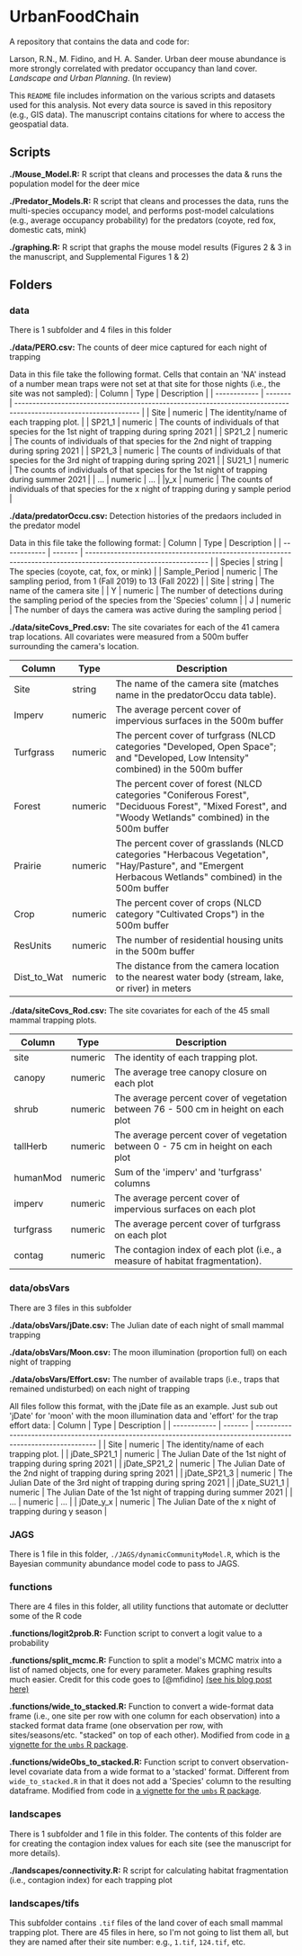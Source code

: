 # UrbanFoodChain
A repository that contains the data and code for:

Larson, R.N., M. Fidino, and H. A. Sander. Urban deer mouse abundance is more strongly correlated with predator occupancy than land cover. *Landscape and Urban Planning*. (In review)


This `README` file includes information on the various scripts and datasets used for this analysis. Not every data source is saved in this repository (e.g., GIS data). The manuscript contains citations for where to access the geospatial data.


<h2>Scripts</h2> </div>

**./Mouse_Model.R:** R script that cleans and processes the data & runs the population model for the deer mice

**./Predator_Models.R:** R script that cleans and processes the data, runs the multi-species occupancy model, and performs post-model calculations (e.g., average occupancy probability) for the predators (coyote, red fox, domestic cats, mink)

**./graphing.R:** R script that graphs the mouse model results (Figures 2 & 3 in the manuscript, and Supplemental Figures 1 & 2)

<h2>Folders</h2>
<h3>data</h3>

There is 1 subfolder and 4 files in this folder

**./data/PERO.csv:** The counts of deer mice captured for each night of trapping

Data in this file take the following format. Cells that contain an 'NA' instead of a number mean traps were not set at that site for those nights (i.e., the site was not sampled):
| Column       | Type    | Description                                                                                                      |
| ------------ | ------- | ---------------------------------------------------------------------------------------------------------------- |
| Site         | numeric | The identity/name of each trapping plot.                                                                         |
| SP21_1 | numeric | The counts of individuals of that species for the 1st night of trapping during spring 2021                                                  |
| SP21_2 | numeric | The counts of individuals of that species for the 2nd night of trapping during spring 2021                                                  |
| SP21_3 | numeric | The counts of individuals of that species for the 3rd night of trapping during spring 2021                                                  |
| SU21_1 | numeric | The counts of individuals of that species for the 1st night of trapping during summer 2021                                                  |
| ... | numeric | ...                                                |
|y_x  | numeric | The counts of individuals of that species for the x night of trapping during y sample period                                     |

**./data/predatorOccu.csv:** Detection histories of the predaors included in the predator model

Data in this file take the following format:
| Column       | Type    | Description                                                                                                      |
| ------------ | ------- | ---------------------------------------------------------------------------------------------------------------- |
| Species         | string | The species (coyote, cat, fox, or mink)                                                                       |
| Sample_Period | numeric | The sampling period, from 1 (Fall 2019) to 13 (Fall 2022) |
| Site | string | The name of the camera site                                             |
| Y | numeric | The number of detections during the sampling period of the species from the 'Species' column                                                |
| J  | numeric | The number of days the camera was active during the sampling period                                     |

**./data/siteCovs_Pred.csv:** The site covariates for each of the 41 camera trap locations. All covariates were measured from a 500m buffer surrounding the camera's location.

| Column    | Type    | Description                                                                                                        |
| --------- | ------- | ------------------------------------------------------------------------------------------------------------------ |
| Site  | string | The name of the camera site (matches name in the predatorOccu data table).                                                                           |
| Imperv    | numeric | The average percent cover of impervious surfaces in the 500m buffer                                                                     |
| Turfgrass     | numeric | The percent cover of turfgrass (NLCD categories "Developed, Open Space"; and "Developed, Low Intensity" combined) in the 500m buffer |
| Forest  | numeric | The percent cover of forest (NLCD categories "Coniferous Forest", "Deciduous Forest", "Mixed Forest", and "Woody Wetlands" combined) in the 500m buffer |
| Prairie  | numeric | The percent cover of grasslands (NLCD categories "Herbacous Vegetation", "Hay/Pasture", and "Emergent Herbacous Wetlands" combined) in the 500m buffer                                                                      |
| Crop   | numeric | The percent cover of crops (NLCD category "Cultivated Crops") in the 500m buffer |
| ResUnits | numeric | The number of residential housing units in the 500m buffer |
| Dist_to_Wat    | numeric | The distance from the camera location to the nearest water body (stream, lake, or river) in meters |

**./data/siteCovs_Rod.csv:** The site covariates for each of the 45 small mammal trapping plots.

| Column    | Type    | Description                                                                                                        |
| --------- | ------- | ------------------------------------------------------------------------------------------------------------------ |
| site  | numeric | The identity of each trapping plot.                                                                           |
| canopy    | numeric | The average tree canopy closure on each plot                                                                       |
| shrub     | numeric | The average percent cover of vegetation between 76 - 500 cm in height on each plot |
| tallHerb  | numeric | The average percent cover of vegetation between 0 - 75 cm in height on each plot |
| humanMod  | numeric | Sum of the 'imperv' and 'turfgrass' columns                                                                        |
| imperv    | numeric | The average percent cover of impervious surfaces on each plot |
| turfgrass | numeric | The average percent cover of turfgrass on each plot |
| contag    | numeric | The contagion index of each plot (i.e., a measure of habitat fragmentation). |

<h3>data/obsVars</h3>

There are 3 files in this subfolder

**./data/obsVars/jDate.csv:** The Julian date of each night of small mammal trapping

**./data/obsVars/Moon.csv:** The moon illumination (proportion full) on each night of trapping

**./data/obsVars/Effort.csv:** The number of available traps (i.e., traps that remained undisturbed) on each night of trapping

All files follow this format, with the jDate file as an example. Just sub out 'jDate' for 'moon' with the moon illumination data and 'effort' for the trap effort data:
| Column       | Type    | Description                                                                                                      |
| ------------ | ------- | ---------------------------------------------------------------------------------------------------------------- |
| Site         | numeric | The identity/name of each trapping plot.                                                                         |
| jDate_SP21_1 | numeric | The Julian Date of the 1st night of trapping during spring 2021                                                  |
| jDate_SP21_2 | numeric | The Julian Date of the 2nd night of trapping during spring 2021                                                  |
| jDate_SP21_3 | numeric | The Julian Date of the 3rd night of trapping during spring 2021                                                  |
| jDate_SU21_1 | numeric | The Julian Date of the 1st night of trapping during summer 2021                                                  |
| ... | numeric | ...                                                |
| jDate_y_x  | numeric | The Julian Date of the x night of trapping during y season                                                 |

<h3>JAGS</h3>

There is 1 file in this folder, `./JAGS/dynamicCommunityModel.R`, which is the Bayesian community abundance model code to pass to JAGS.

<h3>functions</h3>

There are 4 files in this folder, all utility functions that automate or declutter some of the R code

**.functions/logit2prob.R:** Function script to convert a logit value to a probability

**.functions/split_mcmc.R:** Function to split a model's MCMC matrix into a list of named objects, one for every parameter. Makes graphing results much easier. Credit for this code goes to [@mfidino] [(see his blog post here)](masonfidino.com/split_mcmc/)

**.functions/wide_to_stacked.R:** Function to convert a wide-format data frame (i.e., one site per row with one column for each observation) into a stacked format data frame (one observation per row, with sites/seasons/etc. "stacked" on top of each other). Modified from code in [a vignette for the `umbs` R package](github.com/kenkellner/umbs/blob/master/vignettes/random-effects.Rmd).

**.functions/wideObs_to_stacked.R:** Function script to convert observation-level covariate data from a wide format to a 'stacked' format. Different from `wide_to_stacked.R` in that it does not add a 'Species' column to the resulting dataframe. Modified from code in [a vignette for the `umbs` R package](github.com/kenkellner/umbs/blob/master/vignettes/random-effects.Rmd).

<h3>landscapes</h3>

There is 1 subfolder and 1 file in this folder. The contents of this folder are for creating the contagion index values for each site (see the manuscript for more details).

**./landscapes/connectivity.R:** R script for calculating habitat fragmentation (i.e., contagion index) for each trapping plot

<h3>landscapes/tifs</h3>

This subfolder contains `.tif` files of the land cover of each small mammal trapping plot. There are 45 files in here, so I'm not going to list them all, but they are named after their site number: e.g., `1.tif`, `124.tif`, etc.
